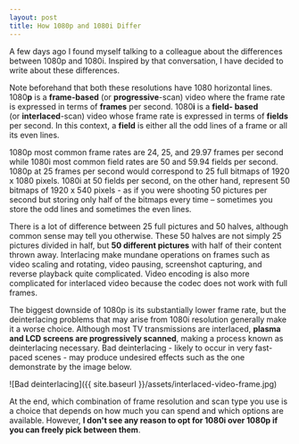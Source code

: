 ```yaml
---
layout: post
title: How 1080p and 1080i Differ
---
```


A few days ago I found myself talking to a colleague about the differences
between 1080p and 1080i. Inspired by that conversation, I have decided to write
about these differences.

Note beforehand that both these resolutions have 1080 horizontal lines.
1080**p** is a **frame-based** (or **progressive**-scan) video where the frame
rate is expressed in terms of **frames** per second. 1080**i** is a **field-
based** (or **interlaced**-scan) video whose frame rate is expressed in terms of
**fields** per second. In this context, a **field** is either all the odd lines
of a frame or all its even lines.

1080p most common frame rates are 24, 25, and 29.97 frames per second while
1080i most common field rates are 50 and 59.94 fields per second. 1080p at 25
frames per second would correspond to 25 full bitmaps of 1920 x 1080 pixels.
1080i at 50 fields per second, on the other hand, represent 50 bitmaps of 1920 x
540 pixels - as if you were shooting 50 pictures per second but storing only
half of the bitmaps every time – sometimes you store the odd lines and sometimes
the even lines.

There is a lot of difference between 25 full pictures and 50 halves, although
common sense may tell you otherwise. These 50 halves are not simply 25 pictures
divided in half, but **50 different pictures** with half of their content thrown
away. Interlacing make mundane operations on frames such as video scaling and
rotating, video pausing, screenshot capturing, and reverse playback quite
complicated. Video encoding is also more complicated for interlaced video
because the codec does not work with full frames.

The biggest downside of 1080p is its substantially lower frame rate, but the
deinterlacing problems that may arise from 1080i resolution generally make it a
worse choice. Although most TV transmissions are interlaced, **plasma and LCD
screens are progressively scanned**, making a process known as deinterlacing
necessary. Bad deinterlacing - likely to occur in very fast-paced scenes - may
produce undesired effects such as the one demonstrate by the image below.

![Bad deinterlacing]({{ site.baseurl }}/assets/interlaced-video-frame.jpg)

At the end, which combination of frame resolution and scan type you use is a
choice that depends on how much you can spend and which options are available.
However, **I don't see any reason to opt for 1080i over 1080p if you can freely
pick between them**.
